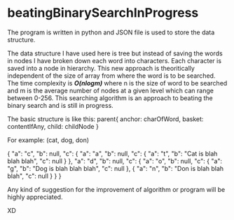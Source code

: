 # beatingBinarySearchInProgress

The program is written in python and JSON file is used to store the data structure.

The data structure I have used here is tree but instead of saving the words in nodes I have broken down each word into characters.
Each character is saved into a node in hierarchy. 
This new approach is theoritically independent of the size of array from where the word is to be searched.
The time complexity is **_O(nlogm)_** where n is the size of word to be searched and m is the average number of nodes at a given level which can range between 0-256.
This searching algorithm is an approach to beating the binary search and is still in progress.

The basic structure is like this:
parent{
  anchor: charOfWord,
  basket: contentIfAny,
  child: childNode
}

For example: (cat, dog, don)

{
  "a": "c",
  "b": null,
  "c": {
      "a": "a",
      "b": null,
      "c": {
          "a": "t",
          "b": "Cat is blah blah blah",
          "c": null
      }
  },
  "a": "d",
  "b": null,
  "c": {
      "a": "o",
      "b": null,
      "c": {
          "a": "g",
          "b": "Dog is blah blah blah",
          "c": null
        },
        {
          "a": "n",
          "b": "Don is blah blah blah",
          "c": null
        }
    }
}

Any kind of suggestion for the improvement of algorithm or program will be highly appreciated.

XD
